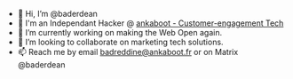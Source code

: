 - 👋 Hi, I’m @baderdean
- 👔 I'm an Independant Hacker @ [ankaboot - Customer-engagement Tech](https://github.com/ankaboot-source/)
- 🌱 I’m currently working on making the Web Open again.
- 💞️ I’m looking to collaborate on marketing tech solutions.
- 📫 Reach me by email badreddine@ankaboot.fr or on Matrix @baderdean

<!---
baderdean/baderdean is a ✨ special ✨ repository because its `README.md` (this file) appears on your GitHub profile.
You can click the Preview link to take a look at your changes.
--->
